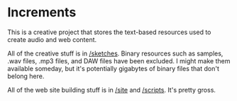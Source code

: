 # Increments

This is a creative project that stores the text-based resources used
to create audio and web content. 

All of the creative stuff is in [/sketches](/sketches). Binary resources
such as samples, .wav files, .mp3 files, and DAW files have been
excluded. I might make them available someday, but it's potentially
gigabytes of binary files that don't belong here.

All of the web site building stuff is in [/site](/site) and [/scripts](/scripts). 
It's pretty gross.